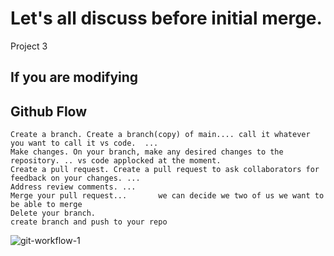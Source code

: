 # Let's all discuss before initial merge. 
Project 3

## If you are modifying 




## Github Flow 
```
Create a branch. Create a branch(copy) of main.... call it whatever you want to call it vs code.  ...
Make changes. On your branch, make any desired changes to the repository. .. vs code applocked at the moment. 
Create a pull request. Create a pull request to ask collaborators for feedback on your changes. ...
Address review comments. ...
Merge your pull request...       we can decide we two of us we want to be able to merge
Delete your branch.
create branch and push to your repo

```




![git-workflow-1](https://user-images.githubusercontent.com/49794872/221347452-256d9ef5-f923-47a2-ac2e-10d81702a317.png)


